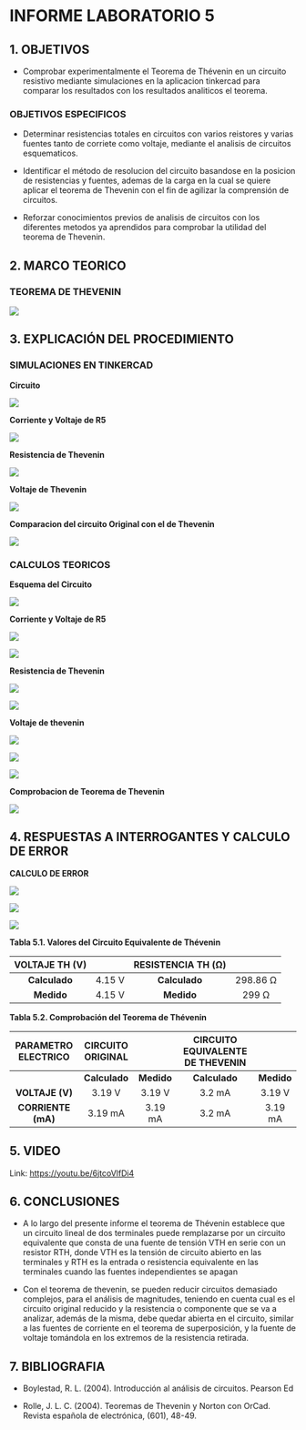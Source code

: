 # INFORME LABORATORIO 5

## 1. OBJETIVOS

- Comprobar experimentalmente el Teorema de Thévenin en un circuito resistivo mediante simulaciones en la aplicacion tinkercad para comparar los resultados con los resultados analiticos el teorema.

### OBJETIVOS ESPECIFICOS

- Determinar resistencias totales en circuitos con varios reistores y varias fuentes tanto de corriete como voltaje, mediante el analisis de circuitos esquematicos.

- Identificar el método de resolucion del circuito basandose en la posicion de resistencias y fuentes, ademas de la carga en la cual se quiere aplicar el teorema de Thevenin con el fin de agilizar la comprensión de circuitos.

- Reforzar conocimientos previos de analisis de circuitos con los diferentes metodos ya aprendidos para comprobar la utilidad del teorema de Thevenin.

## 2. MARCO TEORICO

### TEOREMA DE THEVENIN

![](https://github.com/melaniegutierrez/INFORME-LABORATORIO-5/blob/main/M1.jpeg)

## 3. EXPLICACIÓN DEL PROCEDIMIENTO

### SIMULACIONES EN TINKERCAD

**Circuito**

![](https://github.com/melaniegutierrez/CAP-LAB-5/blob/main/s1.png)

**Corriente y Voltaje de R5**

![](https://github.com/melaniegutierrez/CAP-LAB-5/blob/main/s2.png)

**Resistencia de Thevenin**

![](https://github.com/melaniegutierrez/CAP-LAB-5/blob/main/s3.png)

**Voltaje de Thevenin**

![](https://github.com/melaniegutierrez/CAP-LAB-5/blob/main/s4.png)

**Comparacion del circuito Original con el de Thevenin**

![](https://github.com/melaniegutierrez/CAP-LAB-5/blob/main/s5.png)

### CALCULOS TEORICOS

**Esquema del Circuito**

![](https://github.com/melaniegutierrez/CAP-LAB-5/blob/main/s6.png)

**Corriente y Voltaje de R5**

![](https://github.com/melaniegutierrez/CAP-LAB-5/blob/main/s16.png)

![](https://github.com/melaniegutierrez/CAP-LAB-5/blob/main/s17.png)

**Resistencia de Thevenin**

![](https://github.com/melaniegutierrez/CAP-LAB-5/blob/main/s7.png)

![](https://github.com/melaniegutierrez/CAP-LAB-5/blob/main/s8.png)

**Voltaje de thevenin**

![](https://github.com/melaniegutierrez/CAP-LAB-5/blob/main/s9.png)

![](https://github.com/melaniegutierrez/CAP-LAB-5/blob/main/s10.png)

![](https://github.com/melaniegutierrez/CAP-LAB-5/blob/main/s11.png)

**Comprobacion de Teorema de Thevenin**

![](https://github.com/melaniegutierrez/CAP-LAB-5/blob/main/s12.png)

## 4. RESPUESTAS A INTERROGANTES Y CALCULO DE ERROR

**CALCULO DE ERROR**

![](https://github.com/melaniegutierrez/CAP-LAB-5/blob/main/s13.png)

![](https://github.com/melaniegutierrez/CAP-LAB-5/blob/main/s14.png)

![](https://github.com/melaniegutierrez/CAP-LAB-5/blob/main/s15.png)

**Tabla 5.1. Valores del Circuito Equivalente de Thévenin**

| **VOLTAJE TH (V)** | | **RESISTENCIA TH (Ω)** | |
| :----------: | :----------: |:-------:| :----------: |
|**Calculado**| 4.15 V |**Calculado**| 298.86 Ω|
| **Medido** | 4.15 V |**Medido**| 299 Ω |

**Tabla 5.2. Comprobación del Teorema de Thévenin**

| **PARAMETRO ELECTRICO** | **CIRCUITO ORIGINAL**|  | **CIRCUITO EQUIVALENTE DE THEVENIN**|  |
| :----------: | :----------: |:-------:| :----------: |:----------: |
|   |**Calculado**| **Medido** |**Calculado**|**Medido**|
| **VOLTAJE (V)** | 3.19 V | 3.19 V| 3.2 mA |3.19 V| 
| **CORRIENTE (mA)** |  3.19 mA |3.19 mA| 3.2 mA |3.19 mA| 

## 5. VIDEO

Link: https://youtu.be/6jtcoVlfDi4

## 6. CONCLUSIONES

- A lo largo del presente informe el teorema de Thévenin establece que un circuito lineal de dos terminales puede remplazarse por un circuito equivalente que consta de una fuente de tensión VTH  en serie con un resistor RTH, donde VTH es la tensión de circuito abierto en las terminales y RTH es la entrada o resistencia equivalente en las terminales cuando las fuentes independientes se apagan

- Con  el teorema de thevenin, se pueden reducir circuitos demasiado complejos, para el análisis de magnitudes, teniendo en cuenta cual es el circuito original reducido y la resistencia o componente que se va a analizar, además de la misma, debe quedar abierta en el circuito, similar a las fuentes de corriente en el teorema de superposición, y la fuente de voltaje tomándola en los extremos de la resistencia retirada.


## 7. BIBLIOGRAFIA

 - Boylestad, R. L. (2004). Introducción al análisis de circuitos. Pearson Ed
 
 - Rolle, J. L. C. (2004). Teoremas de Thevenin y Norton con OrCad. Revista española de electrónica, (601), 48-49.
 

